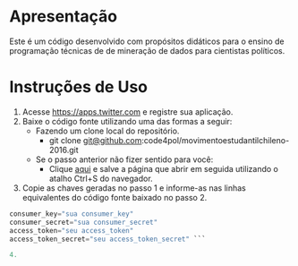 # Apresentação

Este é um código desenvolvido com propósitos didáticos para o ensino de programação técnicas de de mineração de dados para cientistas políticos. 

# Instruções de Uso

1. Acesse https://apps.twitter.com e registre sua aplicação.
2. Baixe o código fonte utilizando uma das formas a seguir:
   * Fazendo um clone local do repositório. 
     * git clone git@github.com:code4pol/movimentoestudantilchileno-2016.git
   * Se o passo anterior não fizer sentido para você:
     * Clique [aqui](https://raw.githubusercontent.com/code4pol/movimentoestudantilchileno-2016/master/collect_movimentoestudantilchileno.py) e salve a página que abrir em seguida utilizando o atalho Ctrl+S do navegador.
3. Copie as chaves geradas no passo 1 e informe-as nas linhas equivalentes do código fonte baixado no passo 2.

```python
consumer_key="sua consumer_key"
consumer_secret="sua consumer_secret"
access_token="seu access_token"
access_token_secret="seu access_token_secret" ```

4. 